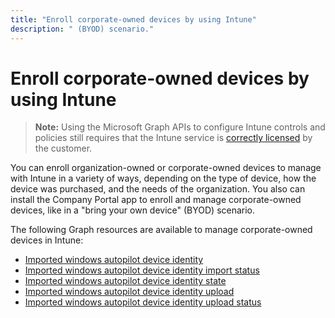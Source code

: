 ```yaml
---
title: "Enroll corporate-owned devices by using Intune"
description: " (BYOD) scenario."
---
```


# Enroll corporate-owned devices by using Intune> **Note:** Using the Microsoft Graph APIs to configure Intune controls and policies still requires that the Intune service is [correctly licensed](https://www.microsoft.com/en-us/cloud-platform/microsoft-intune-pricing) by the customer.You can enroll organization-owned or corporate-owned devices to manage with Intune in a variety of ways, depending on the type of device, how the device was purchased, and the needs of the organization. You also can install the Company Portal app to enroll and manage corporate-owned devices, like in a "bring your own device" (BYOD) scenario.The following Graph resources are available to manage corporate-owned devices in Intune:- [Imported windows autopilot device identity](intune-enrollment-importedwindowsautopilotdeviceidentity.md)- [Imported windows autopilot device identity import status](intune-enrollment-importedwindowsautopilotdeviceidentityimportstatus.md)- [Imported windows autopilot device identity state](intune-enrollment-importedwindowsautopilotdeviceidentitystate.md)- [Imported windows autopilot device identity upload](intune-enrollment-importedwindowsautopilotdeviceidentityupload.md)- [Imported windows autopilot device identity upload status](intune-enrollment-importedwindowsautopilotdeviceidentityuploadstatus.md)